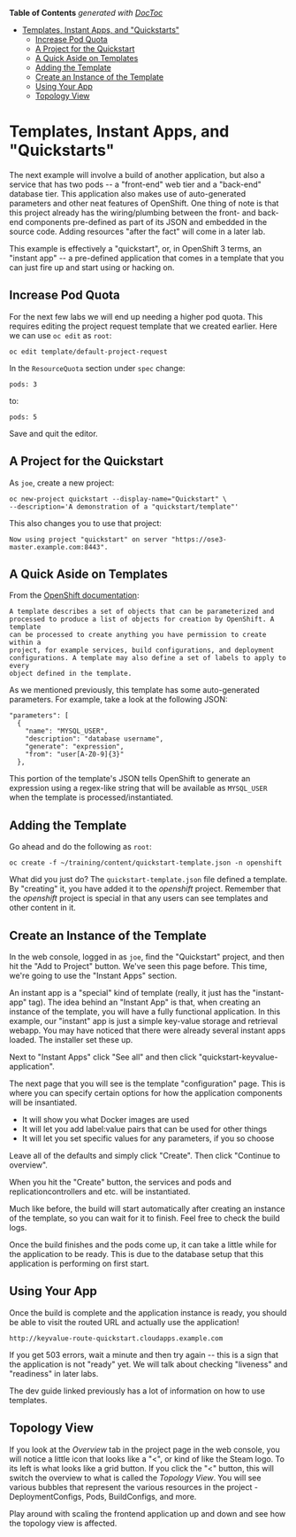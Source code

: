 <!-- START doctoc generated TOC please keep comment here to allow auto update -->
<!-- DON'T EDIT THIS SECTION, INSTEAD RE-RUN doctoc TO UPDATE -->
**Table of Contents**  *generated with [DocToc](https://github.com/thlorenz/doctoc)*

- [Templates, Instant Apps, and "Quickstarts"](#templates-instant-apps-and-quickstarts)
  - [Increase Pod Quota](#increase-pod-quota)
  - [A Project for the Quickstart](#a-project-for-the-quickstart)
  - [A Quick Aside on Templates](#a-quick-aside-on-templates)
  - [Adding the Template](#adding-the-template)
  - [Create an Instance of the Template](#create-an-instance-of-the-template)
  - [Using Your App](#using-your-app)
  - [Topology View](#topology-view)

<!-- END doctoc generated TOC please keep comment here to allow auto update -->

# Templates, Instant Apps, and "Quickstarts"
The next example will involve a build of another application, but also a service
that has two pods -- a "front-end" web tier and a "back-end" database tier. This
application also makes use of auto-generated parameters and other neat features
of OpenShift. One thing of note is that this project already has the
wiring/plumbing between the front- and back-end components pre-defined as part
of its JSON and embedded in the source code. Adding resources "after the fact"
will come in a later lab.

This example is effectively a "quickstart", or, in OpenShift 3 terms, an
"instant app" -- a pre-defined application that comes in a template that you can
just fire up and start using or hacking on.

## Increase Pod Quota
For the next few labs we will end up needing a higher pod quota. This requires
editing the project request template that we created earlier. Here we can use
`oc edit` as `root`:

    oc edit template/default-project-request

In the `ResourceQuota` section under `spec` change:

    pods: 3

to:

    pods: 5

Save and quit the editor.

## A Project for the Quickstart
As `joe`, create a new project:

    oc new-project quickstart --display-name="Quickstart" \
    --description='A demonstration of a "quickstart/template"'

This also changes you to use that project:

    Now using project "quickstart" on server "https://ose3-master.example.com:8443".

## A Quick Aside on Templates
From the [OpenShift
documentation](https://docs.openshift.com/enterprise/latest/dev_guide/templates.html):

    A template describes a set of objects that can be parameterized and
    processed to produce a list of objects for creation by OpenShift. A template
    can be processed to create anything you have permission to create within a
    project, for example services, build configurations, and deployment
    configurations. A template may also define a set of labels to apply to every
    object defined in the template.

As we mentioned previously, this template has some auto-generated parameters.
For example, take a look at the following JSON:

    "parameters": [
      {
        "name": "MYSQL_USER",
        "description": "database username",
        "generate": "expression",
        "from": "user[A-Z0-9]{3}"
      },

This portion of the template's JSON tells OpenShift to generate an expression
using a regex-like string that will be available as `MYSQL_USER` when the
template is processed/instantiated.

## Adding the Template
Go ahead and do the following as `root`:

    oc create -f ~/training/content/quickstart-template.json -n openshift

What did you just do? The `quickstart-template.json` file defined a template. By
"creating" it, you have added it to the *openshift* project. Remember that the
*openshift* project is special in that any users can see templates and other
content in it.

## Create an Instance of the Template
In the web console, logged in as `joe`, find the "Quickstart" project, and then
hit the "Add to Project" button. We've seen this page before. This time, we're
going to use the  "Instant Apps" section.

An instant app is a "special" kind of template (really, it just has the
"instant-app" tag). The idea behind an "Instant App" is that, when creating an
instance of the template, you will have a fully functional application. In this
example, our "instant" app is just a simple key-value storage and retrieval
webapp. You may have noticed that there were already several instant apps
loaded. The installer set these up.

Next to "Instant Apps" click "See all" and then click
"quickstart-keyvalue-application".

The next page that you will see is the template "configuration" page. This is
where you can specify certain options for how the application components will be
insantiated.

* It will show you what Docker images are used
* It will let you add label:value pairs that can be used for other things
* It will let you set specific values for any parameters, if you so choose

Leave all of the defaults and simply click "Create". Then click "Continue to
overview".

When you hit the "Create" button, the services and pods and
replicationcontrollers and etc. will be instantiated.

Much like before, the build will start automatically after creating an instance
of the template, so you can wait for it to finish. Feel free to check the build
logs.

Once the build finishes and the pods come up, it can take a little while for the
application to be ready. This is due to the database setup that this application
is performing on first start.

## Using Your App
Once the build is complete and the application instance is ready, you should be
able to visit the routed URL and actually use the application!

    http://keyvalue-route-quickstart.cloudapps.example.com

If you get 503 errors, wait a minute and then try again -- this is a
sign that the application is not "ready" yet. We will talk about checking
"liveness" and "readiness" in later labs.

The dev guide linked previously has a lot of information on how to use
templates. 

## Topology View
If you look at the *Overview* tab in the project page in the web console, you
will notice a little icon that looks like a "<", or kind of like the Steam logo.
To its left is what looks like a grid button. If you click the "<" button, this
will switch the overview to what is called the *Topology View*. You will see
various bubbles that represent the various resources in the project -
DeploymentConfigs, Pods, BuildConfigs, and more.

Play around with scaling the frontend application up and down and see how the
topology view is affected.
